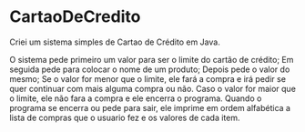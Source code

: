 # CartaoDeCredito
Criei um sistema simples de Cartao de Crédito em Java.

O sistema pede primeiro um valor para ser o limite do cartão de crédito;
Em seguida pede para colocar o nome de um produto;
Depois pede o valor do mesmo;
Se o valor for menor que o limite, ele fará a compra e irá pedir se quer continuar com mais alguma compra ou não.
Caso o valor for maior que o limite, ele não fara a compra e ele encerra o programa.
Quando o programa se encerra ou pede para sair, ele imprime em ordem alfabética a lista de compras que o usuario fez e os valores de cada item.
